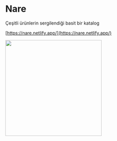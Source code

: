 # Nare

Çeşitli ürünlerin sergilendiği basit bir katalog

[https://nare.netlify.app/](https://nare.netlify.app/)

<img style="width:300px" src="https://github.com/bugrabasbostanci/nare-catalog/assets/123307602/2ab9ad72-f5f5-46ee-85e9-457f50461954">

